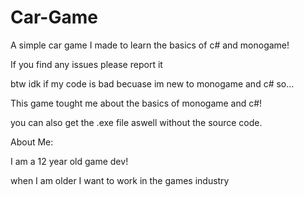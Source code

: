# Car-Game
A simple car game I made to learn the basics of c# and monogame!

If you find any issues please report it 

btw idk if my code is bad becuase im new to monogame and c# so...

This game tought me about the basics of monogame and c#!

you can also get the .exe file aswell without the source code. 

About Me:

I am a 12 year old game dev!

when I am older I want to work in the games industry
